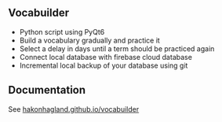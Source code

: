 ## Vocabuilder
- Python script using PyQt6
- Build a vocabulary gradually and practice it
- Select a delay in days until a term should be practiced again
- Connect local database with firebase cloud database
- Incremental local backup of your database using git

## Documentation

See [hakonhagland.github.io/vocabuilder](https://hakonhagland.github.io/vocabuilder/)
